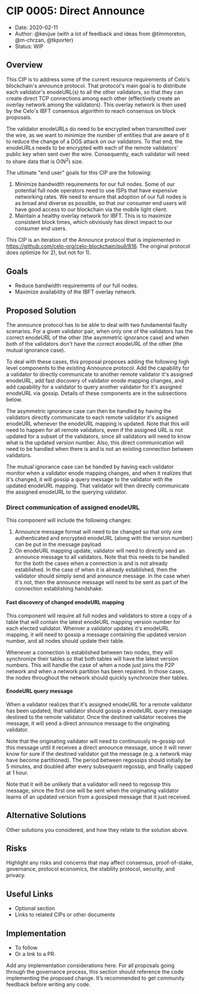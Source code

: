 # CIP 0005: Direct Announce

- Date: 2020-02-11
- Author: @kevjue (with a lot of feedback and ideas from @timmoreton, @m-chrzan, @tkporter)
- Status: WIP

## Overview

This CIP is to address some of the current resource requirements of Celo's blockchain's announce protocol.  That protocol's main goal is to distribute each validator's enodeURL(s) to all the other validators, so that they can create direct TCP connections among each other (effectively create an overlay network among the validators).  This overlay network is then used by the Celo's IBFT consensus algorithm to reach consensus on block proposals.

The validator enodeURLs do need to be encrypted when transmitted over the wire, as we want to minimize the number of entities that are aware of it to reduce the change of a DOS attack on our validators.  To that end, the enodeURLs needs to be encrypted with each of the remote validators' public key when sent over the wire.  Consequently, each validator will need to share data that is O(N<sup>2</sup>) size.

The ultimate "end user" goals for this CIP are the following:

1) Minimize bandwidth requirements for our full nodes.  Some of our potential full node operators need to use ISPs that have expensive networking rates.  We need to ensure that adoption of our full nodes is as broad and diverse as possible, so that our consumer end users will have good access to our blockchain via the mobile light client.
2) Maintain a healthy overlay network for IBFT.   This is to maximize consistent block times, which obviously has direct impact to our consumer end users.

This CIP is an iteration of the Announce protocol that is implemented in https://github.com/celo-org/celo-blockchain/pull/816.  The original protocol does optimize for 2), but not for 1).

## Goals

- Reduce bandwidth requirements of our full nodes.
- Maximize availability of the IBFT overlay network.

## Proposed Solution

The announce protocol has to be able to deal with two fundamental faulty scenarios.  For a given validator pair, when only one of the validators has the correct enodeURL of the other (the asymmetric ignorance case) and when both of the validators don't have the correct enodeURL of the other (the mutual ignorance case).

To deal with these cases, this proposal proposes adding the following high level components to the existing Announce protocol.  Add the capability for a validator to directly communicate to another remote validator it's assigned enodeURL, add fast discovery of validator enode mapping changes, and add capability for a validator to query another validator for it's assigned enodeURL via gossip.  Details of these components are in the subsections below.

The asymmetric ignorance case can then be handled by having the validators directly communicate to each remote validator it's assigned enodeURL whenever the enodeURL mapping is updated.  Note that this will need to happen for all remote validators, even if the assigned URL is not updated for a subset of the validators, since all validators will need to know what is the updated version number.  Also, this direct communication will need to be handled when there is and is not an existing connection between validators.

The mutual ignorance case can be handled by having each validator monitor when a validator enode mapping changes, and when it realizes that it's changed, it will gossip a query message to the validator with the updated enodeURL mapping.  That validator will then directly communicate the assigned enodeURL to the querying validator.

### Direct communication of assigned enodeURL

This component will include the following changes:

1)  Announce message format will need to be changed so that only one authenticated and encrypted enodeURL (along with the version number) can be put in the message payload
2)  On enodeURL mapping update, validator will need to directly send an announce message to all validators.  Note that this needs to be handled for the both the cases when a connection is and is not already established.  In the case of when it is already established, then the validator should simply send and announce message.  In the case when it's not, then the announce message will need to be sent as part of the connection establishing handshake.

#### Fast discovery of changed enodeURL mapping

This component will require all full nodes and validators to store a copy of a table that will contain the latest enodeURL mapping version number for each elected validator.  Whenver a validator updates it's enodeURL mapping, it will need to gossip a message containing the updated version number, and all nodes should update their table.

Whenever a connection is established between two nodes, they will synchronize their tables so that both tables will have the latest version numbers.  This will handle the case of when a node just joins the P2P network and when a network partition has been repaired.  In those cases, the nodes throughout the network should quickly synchronize their tables.

#### EnodeURL query message

When a validator realizes that it's assigned enodeURL for a remote validator has been updated, that validator should gossip a enodeURL query message destined to the remote validator.  Once the destined validator receives the message, it will send a direct announce message to the originating validator.

Note that the originating validator will need to continuously re-gossip out this message until it receives a direct announce message, since it will never know for sure if the destined validator got the message (e.g. a network may have become partitioned).  The period between regossips should initially be 5 minutes, and doubled after every subsequent regossip, and finally capped at 1 hour.

Note that it will be unlikely that a validator will need to regossip this message, since the first one will be sent when the originating validator learns of an updated version from a gossiped message that it just received.

## Alternative Solutions

Other solutions you considered, and how they relate to the solution above.

## Risks

Highlight any risks and concerns that may affect consensus, proof-of-stake, governance, protocol economics, the stability protocol, security, and privacy.

## Useful Links

* Optional section
* Links to related CIPs or other documents

## Implementation

* To follow.
* Or a link to a PR.

Add any implementation considerations here. For all proposals going through the governance process, this section should reference the code implementing the proposed change. It’s recommended to get community feedback before writing any code.
